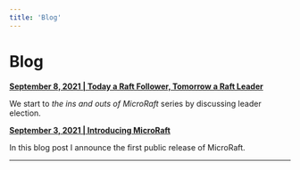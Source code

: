 ```yaml
---
title: 'Blog'
---
```


# Blog

__[September 8, 2021 | Today a Raft Follower, Tomorrow a Raft Leader](2021-09-08-today-a-raft-follower-tomorrow-a-raft-leader.md)__

We start to _the ins and outs of MicroRaft_ series by discussing leader
election.

__[September 3, 2021 | Introducing MicroRaft](2021-09-03-introducing-microraft.md)__

In this blog post I announce the first public release of MicroRaft.

-----
